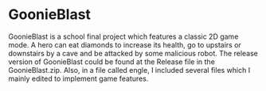# GoonieBlast
GoonieBlast is a school final project which features a classic 2D game mode. A hero can eat diamonds to increase its health, go to upstairs or downstairs by a cave and be attacked by some malicious robot. The release version of GoonieBlast could be found at the Release file in the GoonieBlast.zip. Also, in a file called engle, I included several files which I mainly edited to implement game features.
